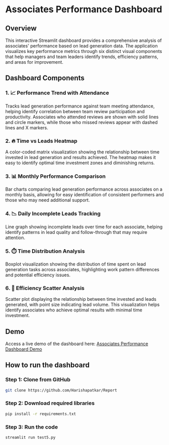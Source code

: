 # Associates Performance Dashboard

## Overview
This interactive Streamlit dashboard provides a comprehensive analysis of associates' performance based on lead generation data. The application visualizes key performance metrics through six distinct visual components that help managers and team leaders identify trends, efficiency patterns, and areas for improvement.

## Dashboard Components

### 1. 📈 Performance Trend with Attendance
Tracks lead generation performance against team meeting attendance, helping identify correlation between team review participation and productivity. Associates who attended reviews are shown with solid lines and circle markers, while those who missed reviews appear with dashed lines and X markers.

### 2. 🔥 Time vs Leads Heatmap
A color-coded matrix visualization showing the relationship between time invested in lead generation and results achieved. The heatmap makes it easy to identify optimal time investment zones and diminishing returns.

### 3. 📊 Monthly Performance Comparison
Bar charts comparing lead generation performance across associates on a monthly basis, allowing for easy identification of consistent performers and those who may need additional support.

### 4. 📉 Daily Incomplete Leads Tracking
Line graph showing incomplete leads over time for each associate, helping identify patterns in lead quality and follow-through that may require attention.

### 5. ⏱️ Time Distribution Analysis
Boxplot visualization showing the distribution of time spent on lead generation tasks across associates, highlighting work pattern differences and potential efficiency issues.

### 6. 🚀 Efficiency Scatter Analysis
Scatter plot displaying the relationship between time invested and leads generated, with point size indicating lead volume. This visualization helps identify associates who achieve optimal results with minimal time investment.

## Demo

Access a live demo of the dashboard here: [Associates Performance Dashboard Demo](https://reportdashboard.streamlit.app/)

## How to run the dashboard

### Step 1: Clone from GitHub
```bash
git clone https://github.com/Harishapatkar/Report
```
### Step 2: Download required libraries
```bash
pip install -r requirements.txt
```
### Step 3: Run the code
```bash
streamlit run test5.py
```


